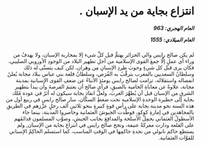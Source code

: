 <h1 dir="rtl">انتزاع بجاية من يد الإسبان .</h1>

<h5 dir="rtl">العام الهجري:  963

العام الميلادي: 1555

</h5>

<p dir="rtl">لم يكن صالح رايس والي الجزائر يهتمُّ قبل كلِّ شيء إلا بمحاربة الإسبان، ولا يهدفُ من وراء أي عملٍ إلَّا جمعَ القوى الإسلامية من أجلِ تطهير البلاد من الوجودِ الأوروبي الصليبي، فكان يرى قبل كل شيءٍ وجوبَ طردِ الإسبانِ مِن وهران، لكن كيف يتسنَّى له ذلك وسلطانُ السعديين بالمغرب يترقَّبُ به الفُرَص، وسلطانُ قلعة بني عباس ببلاد مجانة يُعلنُ انفصاله واستقلاله، ترامت لصالح رايس يومئذٍ الأنباءُ عن ضعفِ القوى الإسبانية بمدينة مجانة، علاوةً عن معاناةِ الحامية بالضيقِ، فرأى صالح أن يغتنمَ الفرصةَ وأن يبدأ بتطهير الشرقِ من الإسبان قبل أن يُطهِّرَ الغربَ، ولعلَّ انقاذ بجاية سيكون له أثرٌ في عودة مُلك بجاية إلى حظيرة الوحدةِ الإسلامية تحت ضغطِ السكَّان، سار صالح رايس في ربيع أول من هذه السنة نحو مدينة بجاية على رأسِ قوةٍ كبيرةٍ بنحو ثلاثين ألف رجلٍ عزَّزهم في الطريقِ بالمجاهدين في إمارةِ كوكو، فوطَّدت الجيوشَ العثمانية وحاصروا المدينة، بينما جاء الأسطولُ العثماني يحمِلُ الأسلحة والمدافِعَ بجانب الجيشِ، وصوَّب المسلمون قذائفَهم على القلعة ودارت معركةٌ عنيفة، ونجح صالح رايس في انتزاعِ بجاية من الإسبان, ولم يستطع حاكم نابولي من نجدةِ حاكمِها في الوقتِ المناسب، كما استسلم الحاكِمُ الإسباني للقوَّات العثمانية.</p></br>
